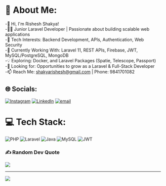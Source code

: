 # 💫 About Me:
-🚀 Hi, I'm Rishesh Shakya! <br>-👨‍💻 Junior Laravel Developer | Passionate about building scalable web applications <br>-👀 Tech Interests: Backend Development, APIs, Authentication, Web Security <br>-🌱 Currently Working With: Laravel 11, REST APIs, Firebase, JWT, MySQL/PostgreSQL, MongoDB <br>-💡 Exploring: Docker, and Laravel Packages (Spatie, Telescope, Passport) <br>-📌 Looking for: Opportunities to grow as a Laravel & Full-Stack Developer <br>-📫 Reach Me: shakyarishesh@gmail.com | Phone: 9841701082


## 🌐 Socials:
[![Instagram](https://img.shields.io/badge/Instagram-%23E4405F.svg?logo=Instagram&logoColor=white)](https://instagram.com/rishesh.shakya) [![LinkedIn](https://img.shields.io/badge/LinkedIn-%230077B5.svg?logo=linkedin&logoColor=white)](https://linkedin.com/in/risheshakya7) [![email](https://img.shields.io/badge/Email-D14836?logo=gmail&logoColor=white)](mailto:shakyarishesh@gmail.com) 

# 💻 Tech Stack:
![PHP](https://img.shields.io/badge/php-%23777BB4.svg?style=for-the-badge&logo=php&logoColor=white) ![Laravel](https://img.shields.io/badge/laravel-%23FF2D20.svg?style=for-the-badge&logo=laravel&logoColor=white) ![Java](https://img.shields.io/badge/java-%23ED8B00.svg?style=for-the-badge&logo=openjdk&logoColor=white) ![MySQL](https://img.shields.io/badge/mysql-4479A1.svg?style=for-the-badge&logo=mysql&logoColor=white) ![JWT](https://img.shields.io/badge/JWT-black?style=for-the-badge&logo=JSON%20web%20tokens)

### ✍️ Random Dev Quote
![](https://quotes-github-readme.vercel.app/api?type=horizontal&theme=radical)

---
[![](https://visitcount.itsvg.in/api?id=shakyarishesh&icon=0&color=0)](https://visitcount.itsvg.in)

<!-- Proudly created with GPRM ( https://gprm.itsvg.in ) -->
